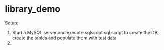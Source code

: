 # library_demo

Setup:

1. Start a MySQL server and execute sqlscript.sql script to create the DB, create the tables and populate them with test data
2. 